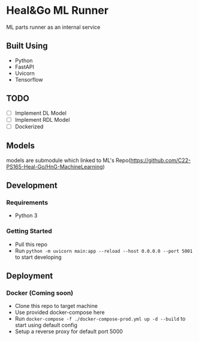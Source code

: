 # Heal&Go ML Runner

ML parts runner as an internal service 

## Built Using

- Python
- FastAPI
- Uvicorn
- Tensorflow

## TODO

- [ ] Implement DL Model
- [ ] Implement RDL Model
- [ ] Dockerized 

## Models
models are submodule which linked to ML's Repo(https://github.com/C22-PS165-Heal-Go/HnG-MachineLearning)

## Development

### Requirements

- Python 3

### Getting Started

- Pull this repo
- Run `python -m uvicorn main:app --reload --host 0.0.0.0 --port 5001` to start developing


## Deployment

### Docker (Coming soon)

- Clone this repo to target machine
- Use provided docker-compose here
- Run `docker-compose -f ./docker-compose-prod.yml up -d --build` to start using default config
- Setup a reverse proxy for default port 5000

